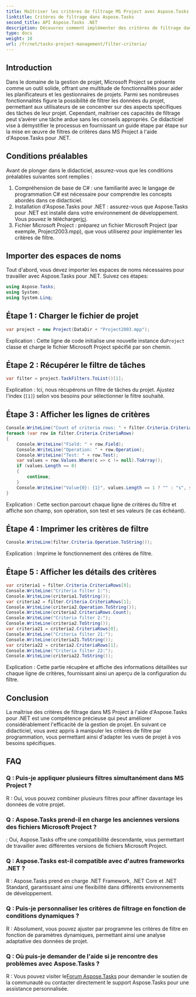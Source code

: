 ```yaml
---
title: Maîtriser les critères de filtrage MS Project avec Aspose.Tasks
linktitle: Critères de filtrage dans Aspose.Tasks
second_title: API Aspose.Tasks .NET
description: Découvrez comment implémenter des critères de filtrage dans MS Project à l'aide d'Aspose.Tasks pour .NET. Améliorez l’efficacité de la gestion de projet grâce à une analyse de données ciblée.
type: docs
weight: 18
url: /fr/net/tasks-project-management/filter-criteria/
---
```

## Introduction
Dans le domaine de la gestion de projet, Microsoft Project se présente comme un outil solide, offrant une multitude de fonctionnalités pour aider les planificateurs et les gestionnaires de projets. Parmi ses nombreuses fonctionnalités figure la possibilité de filtrer les données du projet, permettant aux utilisateurs de se concentrer sur des aspects spécifiques des tâches de leur projet. Cependant, maîtriser ces capacités de filtrage peut s’avérer une tâche ardue sans les conseils appropriés. Ce didacticiel vise à démystifier le processus en fournissant un guide étape par étape sur la mise en œuvre de filtres de critères dans MS Project à l'aide d'Aspose.Tasks pour .NET.
## Conditions préalables
Avant de plonger dans le didacticiel, assurez-vous que les conditions préalables suivantes sont remplies :
1. Compréhension de base de C# : une familiarité avec le langage de programmation C# est nécessaire pour comprendre les concepts abordés dans ce didacticiel.
2.  Installation d'Aspose.Tasks pour .NET : assurez-vous que Aspose.Tasks pour .NET est installé dans votre environnement de développement. Vous pouvez le télécharger[ici](https://releases.aspose.com/tasks/net/).
3. Fichier Microsoft Project : préparez un fichier Microsoft Project (par exemple, Project2003.mpp), que vous utiliserez pour implémenter les critères de filtre.

## Importer des espaces de noms
Tout d'abord, vous devez importer les espaces de noms nécessaires pour travailler avec Aspose.Tasks pour .NET. Suivez ces étapes:

```csharp
using Aspose.Tasks;
using System;
using System.Linq;

```

## Étape 1 : Charger le fichier de projet
```csharp
var project = new Project(DataDir + "Project2003.mpp");
```
 Explication : Cette ligne de code initialise une nouvelle instance du`Project` classe et charge le fichier Microsoft Project spécifié par son chemin.
## Étape 2 : Récupérer le filtre de tâches
```csharp
var filter = project.TaskFilters.ToList()[1];
```
Explication : Ici, nous récupérons un filtre de tâches du projet. Ajustez l'index (`[1]`) selon vos besoins pour sélectionner le filtre souhaité.
## Étape 3 : Afficher les lignes de critères
```csharp
Console.WriteLine("Count of criteria rows: " + filter.Criteria.CriteriaRows.Count);
foreach (var row in filter.Criteria.CriteriaRows)
{
    Console.WriteLine("Field: " + row.Field);
    Console.WriteLine("Operation: " + row.Operation);
    Console.WriteLine("Test: " + row.Test);
    var values = row.Values.Where(c => c != null).ToArray();
    if (values.Length == 0)
    {
        continue;
    }
    Console.WriteLine("Value{0}: {1}", values.Length == 1 ? "" : "s", string.Join(", ", values));
}
```
Explication : Cette section parcourt chaque ligne de critères du filtre et affiche son champ, son opération, son test et ses valeurs (le cas échéant).
## Étape 4 : Imprimer les critères de filtre
```csharp
Console.WriteLine(filter.Criteria.Operation.ToString());
```
Explication : Imprime le fonctionnement des critères de filtre.
## Étape 5 : Afficher les détails des critères
```csharp
var criteria1 = filter.Criteria.CriteriaRows[0];
Console.WriteLine("Criteria filter 1:");
Console.WriteLine(criteria1.ToString());
var criteria2 = filter.Criteria.CriteriaRows[1];
Console.WriteLine(criteria2.Operation.ToString());
Console.WriteLine(criteria2.CriteriaRows.Count);
Console.WriteLine("Criteria filter 2:");
Console.WriteLine(criteria2.ToString());
var criteria21 = criteria2.CriteriaRows[0];
Console.WriteLine("Criteria filter 21:");
Console.WriteLine(criteria21.ToString());
var criteria22 = criteria2.CriteriaRows[1];
Console.WriteLine("Criteria filter 22:");
Console.WriteLine(criteria22.ToString());
```
Explication : Cette partie récupère et affiche des informations détaillées sur chaque ligne de critères, fournissant ainsi un aperçu de la configuration du filtre.

## Conclusion
La maîtrise des critères de filtrage dans MS Project à l'aide d'Aspose.Tasks pour .NET est une compétence précieuse qui peut améliorer considérablement l'efficacité de la gestion de projet. En suivant ce didacticiel, vous avez appris à manipuler les critères de filtre par programmation, vous permettant ainsi d'adapter les vues de projet à vos besoins spécifiques.
## FAQ
### Q : Puis-je appliquer plusieurs filtres simultanément dans MS Project ?
R : Oui, vous pouvez combiner plusieurs filtres pour affiner davantage les données de votre projet.
### Q : Aspose.Tasks prend-il en charge les anciennes versions des fichiers Microsoft Project ?
: Oui, Aspose.Tasks offre une compatibilité descendante, vous permettant de travailler avec différentes versions de fichiers Microsoft Project.
### Q : Aspose.Tasks est-il compatible avec d'autres frameworks .NET ?
R : Aspose.Tasks prend en charge .NET Framework, .NET Core et .NET Standard, garantissant ainsi une flexibilité dans différents environnements de développement.
### Q : Puis-je personnaliser les critères de filtrage en fonction de conditions dynamiques ?
R : Absolument, vous pouvez ajuster par programme les critères de filtre en fonction de paramètres dynamiques, permettant ainsi une analyse adaptative des données de projet.
### Q : Où puis-je demander de l'aide si je rencontre des problèmes avec Aspose.Tasks ?
 R : Vous pouvez visiter le[Forum Aspose.Tasks](https://forum.aspose.com/c/tasks/15) pour demander le soutien de la communauté ou contacter directement le support Aspose.Tasks pour une assistance personnalisée.